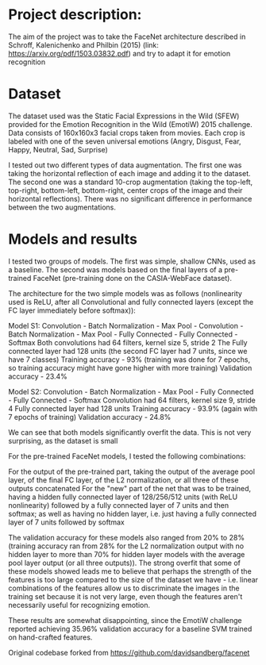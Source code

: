 # Project description:

The aim of the project was to take the FaceNet architecture described in Schroff, Kalenichenko and Philbin (2015) (link: https://arxiv.org/pdf/1503.03832.pdf) and try to adapt it for emotion recognition

# Dataset

The dataset used was the Static Facial Expressions in the Wild (SFEW) provided for the Emotion Recognition in the Wild (EmotiW) 2015 challenge. Data consists of 160x160x3 facial crops taken from movies. Each crop is labeled with one of the seven universal emotions (Angry, Disgust, Fear, Happy, Neutral, Sad, Surprise)

I tested out two different types of data augmentation. The first one was taking the horizontal reflection of each image and adding it to the dataset. The second one was a standard 10-crop augmentation (taking the top-left, top-right, bottom-left, bottom-right, center crops of the image and their horizontal reflections). There was no significant difference in performance between the two augmentations.

# Models and results

I tested two groups of models. The first was simple, shallow CNNs, used as a baseline. The second was models based on the final layers of a pre-trained FaceNet (pre-training done on the CASIA-WebFace dataset). 

The architecture for the two simple models was as follows (nonlinearity used is ReLU, after all Convolutional and fully connected layers (except the FC layer immediately before softmax)):

Model S1:
Convolution - Batch Normalization - Max Pool - Convolution - Batch Normalization - Max Pool - Fully Connected - Fully Connected - Softmax
Both convolutions had 64 filters, kernel size 5, stride 2
The Fully connected layer had 128 units (the second FC layer had 7 units, since we have 7 classes)
Training accuracy - 93% (training was done for 7 epochs, so training accuracy might have gone higher with more training)
Validation accuracy - 23.4%

Model S2:
Convolution - Batch Normalization - Max Pool - Fully Connected - Fully Connected - Softmax
Convolution had 64 filters, kernel size 9, stride 4
Fully connected layer had 128 units
Training accuracy - 93.9% (again with 7 epochs of training)
Validation accuracy - 24.8%

We can see that both models significantly overfit the data. This is not very surprising, as the dataset is small

For the pre-trained FaceNet models, I tested the following combinations: 

For the output of the pre-trained part, taking the output of the average pool layer, of the final FC layer, of the L2 normalization, or all three of these outputs concatenated
For the "new" part of the net that was to be trained, having a hidden fully connected layer of 128/256/512 units (with ReLU nonlinearity) followed by a fully connected layer of 7 units and then softmax; as well as having no hidden layer, i.e. just having a fully connected layer of 7 units followed by softmax

The validation accuracy for these models also ranged from 20% to 28% (training accuracy ran from 28% for the L2 normalization output with no hidden layer to more than 70% for hidden layer models with the average pool layer output (or all three outputs)). The strong overfit that some of these models showed leads me to believe that perhaps the strength of the features is too large compared to the size of the dataset we have - i.e. linear combinations of the features allow us to discriminate the images in the training set because it is not very large, even though the features aren't necessarily useful for recognizing emotion.

These results are somewhat disappointing, since the EmotiW challenge reported achieving 35.96% validation accuracy for a baseline SVM trained on hand-crafted features. 



Original codebase forked from https://github.com/davidsandberg/facenet
